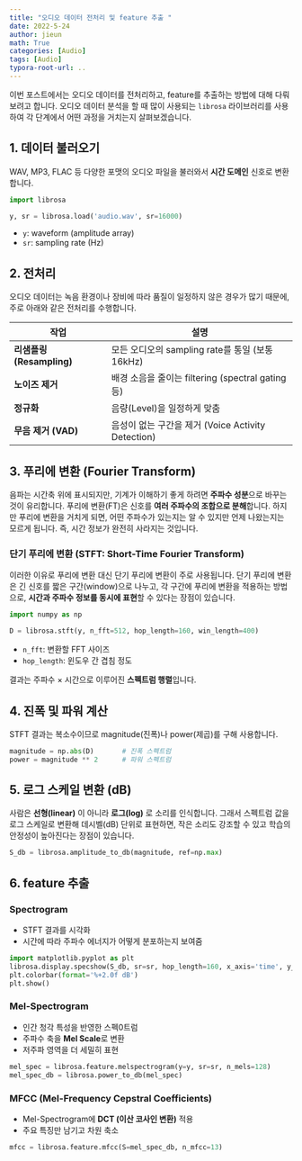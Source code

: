 ```yaml
---
title: "오디오 데이터 전처리 및 feature 추출 "
date: 2022-5-24
author: jieun
math: True
categories: [Audio]
tags: [Audio]
typora-root-url: ..
---
```


이번 포스트에서는 오디오 데이터를 전처리하고, feature를 추출하는 방법에 대해 다뤄보려고 합니다. 오디오 데이터 분석을 할 때 많이 사용되는 `librosa` 라이브러리를 사용하여 각 단계에서 어떤 과정을 거치는지 살펴보겠습니다.

## 1. 데이터 불러오기

WAV, MP3, FLAC 등 다양한 포맷의 오디오 파일을 불러와서 **시간 도메인** 신호로 변환합니다.

```python
import librosa

y, sr = librosa.load('audio.wav', sr=16000)
```

- `y`: waveform (amplitude array)
- `sr`: sampling rate (Hz)

## 2. 전처리

오디오 데이터는 녹음 환경이나 장비에 따라 품질이 일정하지 않은 경우가 많기 때문에, 주로 아래와 같은 전처리를 수행합니다.

| 작업                      | 설명                                               |
| ------------------------- | -------------------------------------------------- |
| **리샘플링 (Resampling)** | 모든 오디오의 sampling rate를 통일 (보통 16kHz)    |
| **노이즈 제거**           | 배경 소음을 줄이는 filtering (spectral gating 등)  |
| **정규화**                | 음량(Level)을 일정하게 맞춤                        |
| **무음 제거 (VAD)**       | 음성이 없는 구간을 제거 (Voice Activity Detection) |

## 3. 푸리에 변환 (Fourier Transform)

음파는 시간축 위에 표시되지만, 기계가 이해하기 좋게 하려면 **주파수 성분**으로 바꾸는 것이 유리합니다. 푸리에 변환(FT)은 신호를 **여러 주파수의 조합으로 분해**합니다. 하지만 푸리에 변환을 거치게 되면, 어떤 주파수가 있는지는 알 수 있지만 언제 나왔는지는 모르게 됩니다. 즉, 시간 정보가 완전히 사라지는 것입니다.

### 단기 푸리에 변환 (STFT: Short-Time Fourier Transform)

이러한 이유로 푸리에 변환 대신 단기 푸리에 변환이 주로 사용됩니다. 단기 푸리에 변환은 긴 신호를 짧은 구간(window)으로 나누고, 각 구간에 푸리에 변환을 적용하는 방법으로, **시간과 주파수 정보를 동시에 표현**할 수 있다는 장점이 있습니다.

```python
import numpy as np

D = librosa.stft(y, n_fft=512, hop_length=160, win_length=400)
```

- `n_fft`: 변환할 FFT 사이즈
- `hop_length`: 윈도우 간 겹침 정도

결과는 주파수 × 시간으로 이루어진 **스펙트럼 행렬**입니다.

## 4. 진폭 및 파워 계산

STFT 결과는 복소수이므로 magnitude(진폭)나 power(제곱)를 구해 사용합니다.

```python
magnitude = np.abs(D)       # 진폭 스펙트럼
power = magnitude ** 2      # 파워 스펙트럼
```

## 5. 로그 스케일 변환 (dB)

사람은 **선형(linear)** 이 아니라 **로그(log)** 로 소리를 인식합니다. 그래서 스펙트럼 값을 로그 스케일로 변환해 데시벨(dB) 단위로 표현하면, 작은 소리도 강조할 수 있고 학습의 안정성이 높아진다는 장점이 있습니다.

```python
S_db = librosa.amplitude_to_db(magnitude, ref=np.max)
```

## 6. feature 추출

### Spectrogram

- STFT 결과를 시각화
- 시간에 따라 주파수 에너지가 어떻게 분포하는지 보여줌

```python
import matplotlib.pyplot as plt
librosa.display.specshow(S_db, sr=sr, hop_length=160, x_axis='time', y_axis='linear')
plt.colorbar(format='%+2.0f dB')
plt.show()
```

### Mel-Spectrogram

- 인간 청각 특성을 반영한 스펙0트럼
- 주파수 축을 **Mel Scale**로 변환
- 저주파 영역을 더 세밀히 표현

```python
mel_spec = librosa.feature.melspectrogram(y=y, sr=sr, n_mels=128)
mel_spec_db = librosa.power_to_db(mel_spec)
```

### MFCC (Mel-Frequency Cepstral Coefficients)

- Mel-Spectrogram에 **DCT (이산 코사인 변환)** 적용
- 주요 특징만 남기고 차원 축소

```python
mfcc = librosa.feature.mfcc(S=mel_spec_db, n_mfcc=13)
```